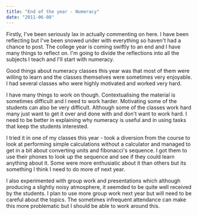 ```yaml
---
title: "End of the year - Numeracy"
date: "2011-06-08"
---
```

<p>Firstly, I've been seriously lax in actually commenting on here. I have been reflecting but I've been snowed under with everything so haven't had a chance to post. The college year is coming swiftly to an end and I have many things to reflect on. I'm going to divide the reflections into all the subjects I teach and I'll start with numeracy.</p>
<p>Good things about numeracy classes this year was that most of them were willing to learn and the classes themselves were sometimes very enjoyable. I had several classes who were highly motivated and worked very hard. </p>
<p>I have many things to work on though. Contextualising the material is sometimes difficult and I need to work harder. Motivating some of the students can also be very difficult. Although some of the classes work hard many just want to get it over and done with and don't want to work hard. I need to be better in explaining why numeracy is useful and in using tasks that keep the students interested. </p>
<p>I tried it in one of my classes this year - took a diversion from the course to look at performing simple calculations without a calculator and managed to get in a bit about converting units and fibonacci's sequence. I got them to use their phones to look up the sequence and see if they could learn anything about it. Some were more enthusiatic about it than others but its something I think I need to do more of next year.</p>
<p>I also experimented with group work and presentations which although producing a slightly noisy atmosphere, it seemded to be quite well received by the students. I plan to use more group work next year but will need to be careful about the topics. The sometimes infrequent attendance can make this more problematic but I should be able to work around this.</p>
